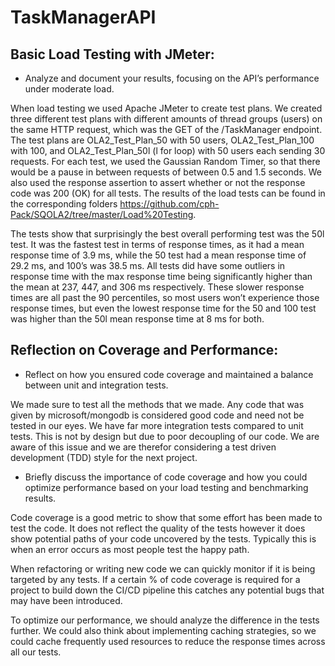 # TaskManagerAPI

## Basic Load Testing with JMeter:
- Analyze and document your results, focusing on the API’s performance under
moderate load.


When load testing we used Apache JMeter to create test plans. We created three different test plans with different amounts of thread groups (users) on the same HTTP request, which was the GET of the /TaskManager endpoint. The test plans are OLA2_Test_Plan_50 with 50 users, OLA2_Test_Plan_100 with 100, and OLA2_Test_Plan_50l (l for loop) with 50 users each sending 30 requests. For each test, we used the Gaussian Random Timer, so that there would be a pause in between requests of between 0.5 and 1.5 seconds. We also used the response assertion to assert whether or not the response code was 200 (OK) for all tests. The results of the load tests can be found in the corresponding folders https://github.com/cph-Pack/SQOLA2/tree/master/Load%20Testing. 

The tests show that surprisingly the best overall performing test was the 50l test.
It was the fastest test in terms of response times, as it had a mean response time of 3.9 ms, while the 50 test had a mean response time of 29.2 ms, and 100’s was 38.5 ms. All tests did have some outliers in response time with the max response time being significantly higher than the mean at 237, 447, and 306 ms respectively. These slower response times are all past the 90 percentiles, so most users won’t experience those response times, but even the lowest response time for the 50 and 100 test was higher than the 50l mean response time at 8 ms for both.

## Reflection on Coverage and Performance:
- Reflect on how you ensured code coverage and maintained a balance between
unit and integration tests.

We made sure to test all the methods that we made. Any code that was given by microsoft/mongodb is considered good code and need not be tested in our eyes.
We have far more integration tests compared to unit tests. This is not by design but due to poor decoupling of our code. We are aware of this issue and we are therefor considering a test driven development (TDD) style for the next project.


- Briefly discuss the importance of code coverage and how you could optimize performance based on your load testing and benchmarking results.

Code coverage is a good metric to show that some effort has been made to test the code. It does not reflect the quality of the tests however it does show potential paths of your code uncovered by the tests. Typically this is when an error occurs as most people test the happy path.

When refactoring or writing new code we can quickly monitor if it is being targeted by any tests. If a certain % of code coverage is required for a project to build down the CI/CD pipeline this catches any potential bugs that may have been introduced.

 To optimize our performance, we should analyze the difference in the tests further. We could also think about implementing caching strategies, so we could cache frequently used resources to reduce the response times across all our tests. 